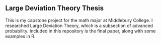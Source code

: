 ## Large Deviation Theory Thesis

This is my capstone project for the math major at Middlebury College. I 
researched Large Deviation Theory, which is a subsection of advanced
probability. Included in this repository is the final paper, along with some 
examples in R. 
